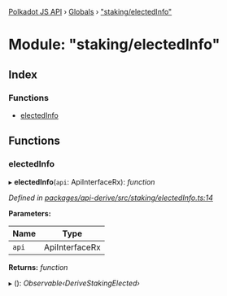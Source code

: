 [Polkadot JS API](../README.md) › [Globals](../globals.md) › ["staking/electedInfo"](_staking_electedinfo_.md)

# Module: "staking/electedInfo"

## Index

### Functions

* [electedInfo](_staking_electedinfo_.md#electedinfo)

## Functions

###  electedInfo

▸ **electedInfo**(`api`: ApiInterfaceRx): *function*

*Defined in [packages/api-derive/src/staking/electedInfo.ts:14](https://github.com/polkadot-js/api/blob/25393cd982/packages/api-derive/src/staking/electedInfo.ts#L14)*

**Parameters:**

Name | Type |
------ | ------ |
`api` | ApiInterfaceRx |

**Returns:** *function*

▸ (): *Observable‹DeriveStakingElected›*
